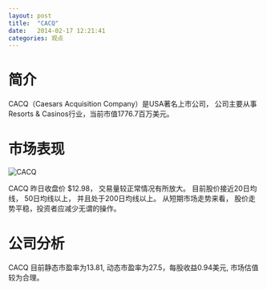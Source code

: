```yaml
---
layout: post
title:  "CACQ"
date:   2014-02-17 12:21:41
categories: 观点
---
```


# 简介
CACQ（Caesars Acquisition Company）是USA著名上市公司，
公司主要从事Resorts & Casinos行业，当前市值1776.7百万美元。

# 市场表现

![CACQ](http://finviz.com/chart.ashx?t=CACQ&ty=c&ta=1&p=d&s=l)

CACQ 昨日收盘价 $12.98，
交易量较正常情况有所放大。
目前股价接近20日均线，
50日均线以上，
并且处于200日均线以上。
从短期市场走势来看，
股价走势平稳，投资者应减少无谓的操作。

# 公司分析
CACQ 目前静态市盈率为13.81, 动态市盈率为27.5，每股收益0.94美元,
市场估值较为合理。
